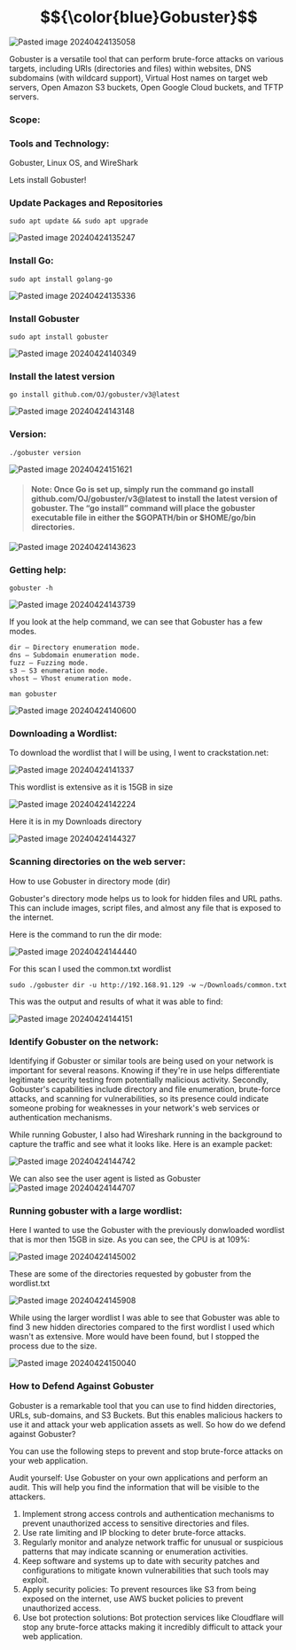 # $${\color{blue}Gobuster}$$

![Pasted image 20240424135058](https://github.com/lm3nitro/Projects/assets/55665256/2230464c-16a1-4846-8a82-f555f1284119)


Gobuster is a versatile tool that can perform brute-force attacks on various targets, including URIs (directories and files) within websites, DNS subdomains (with wildcard support), Virtual Host names on target web servers, Open Amazon S3 buckets, Open Google Cloud buckets, and TFTP servers.

### Scope:


### Tools and Technology:

Gobuster, Linux OS, and WireShark

Lets install Gobuster!

### Update Packages and Repositories
```
sudo apt update && sudo apt upgrade 
```
![Pasted image 20240424135247](https://github.com/lm3nitro/Projects/assets/55665256/471d412c-2623-429e-95b8-022a89d5a498)

### Install Go:
```
sudo apt install golang-go
```
![Pasted image 20240424135336](https://github.com/lm3nitro/Projects/assets/55665256/ad40d299-1117-4efb-8559-9db0ffdb7b04)

### Install Gobuster
```
sudo apt install gobuster
```
![Pasted image 20240424140349](https://github.com/lm3nitro/Projects/assets/55665256/69fb77e8-0cb3-4431-bd9c-53b74c3323db)

### Install the latest version
```
go install github.com/OJ/gobuster/v3@latest
```
![Pasted image 20240424143148](https://github.com/lm3nitro/Projects/assets/55665256/fd06096b-5888-4be9-b9ac-2a9f115ce732)

### Version:
```
./gobuster version
```
![Pasted image 20240424151621](https://github.com/lm3nitro/Projects/assets/55665256/307e4b0d-eb3c-41d7-9b15-af60c2cd6638)

>#### Note: Once Go is set up, simply run the command go install github.com/OJ/gobuster/v3@latest to install the latest version of gobuster. The “go install” command will place the gobuster executable file in either the $GOPATH/bin or $HOME/go/bin directories.

![Pasted image 20240424143623](https://github.com/lm3nitro/Projects/assets/55665256/67a526dc-c25e-431a-844d-773ec189316d)

### Getting help:
```
gobuster -h
```
![Pasted image 20240424143739](https://github.com/lm3nitro/Projects/assets/55665256/c665e9e9-90ca-4e63-a55e-15f0e591329f)

If you look at the help command, we can see that Gobuster has a few modes.

    dir — Directory enumeration mode.
    dns — Subdomain enumeration mode.
    fuzz — Fuzzing mode.
    s3 — S3 enumeration mode.
    vhost — Vhost enumeration mode.


```
man gobuster
```
![Pasted image 20240424140600](https://github.com/lm3nitro/Projects/assets/55665256/281a41d8-9fbc-4886-9ced-1175b9fe4097)

### Downloading a Wordlist:

To download the wordlist that I will be using, I went to crackstation.net:

![Pasted image 20240424141337](https://github.com/lm3nitro/Projects/assets/55665256/b60a098e-d69b-408a-a7cf-6c88ba55711a)

This wordlist is extensive as it is 15GB in size

![Pasted image 20240424142224](https://github.com/lm3nitro/Projects/assets/55665256/b2d57d56-a1c2-4ed3-953b-00af61d773ce)

Here it is in my Downloads directory

![Pasted image 20240424144327](https://github.com/lm3nitro/Projects/assets/55665256/cee165e3-c2fc-4521-882d-ec84fd88cb34)

### Scanning directories on the web server:

How to use Gobuster in directory mode (dir)

Gobuster's directory mode helps us to look for hidden files and URL paths. This can include images, script files, and almost any file that is exposed to the internet.

Here is the command to run the dir mode:

![Pasted image 20240424144440](https://github.com/lm3nitro/Projects/assets/55665256/4a6d0032-b884-4545-8835-6ff9a907512d)

For this scan I used the common.txt wordlist
```
sudo ./gobuster dir -u http://192.168.91.129 -w ~/Downloads/common.txt
```
This was the output and results of what it was able to find:

![Pasted image 20240424144151](https://github.com/lm3nitro/Projects/assets/55665256/5cf74baf-c6f9-4b49-abeb-3c317c622b8f)

### Identify Gobuster on the network:

Identifying if Gobuster or similar tools are being used on your network is important for several reasons. Knowing if they're in use helps differentiate legitimate security testing from potentially malicious activity. Secondly, Gobuster's capabilities include directory and file enumeration, brute-force attacks, and scanning for vulnerabilities, so its presence could indicate someone probing for weaknesses in your network's web services or authentication mechanisms.

While running Gobuster, I also had Wireshark running in the background to capture the traffic and see what it looks like. Here is an example packet:

![Pasted image 20240424144742](https://github.com/lm3nitro/Projects/assets/55665256/27a47d92-9b52-4749-aec2-117e1e6880e3)

We can also see the user agent is listed as Gobuster
![Pasted image 20240424144707](https://github.com/lm3nitro/Projects/assets/55665256/d524b8f7-35ad-4367-a2a8-ecf6e41f2127)

### Running gobuster with a large wordlist:

Here I wanted to use the Gobuster with the previously donwloaded wordlist that is mor then 15GB in size. As you can see, the CPU is at 109%:

![Pasted image 20240424145002](https://github.com/lm3nitro/Projects/assets/55665256/494400bc-6d23-4205-93c1-10511a377396)

These are some of the directories requested by gobuster from the wordlist.txt

![Pasted image 20240424145908](https://github.com/lm3nitro/Projects/assets/55665256/70cad1c1-efb6-49f7-8f3c-a2c7184aeda0)

While using the larger wordlist I was able to see that Gobuster was able to find 3 new hidden directories compared to the first wordlist I used which wasn't as extensive. More would have been found, but I stopped the process due to the size. 

![Pasted image 20240424150040](https://github.com/lm3nitro/Projects/assets/55665256/1f4b4262-e90d-42c2-b398-078e26f80ee4)

### How to Defend Against Gobuster

Gobuster is a remarkable tool that you can use to find hidden directories, URLs, sub-domains, and S3 Buckets. But this enables malicious hackers to use it and attack your web application assets as well. So how do we defend against Gobuster?

You can use the following steps to prevent and stop brute-force attacks on your web application.

Audit yourself: Use Gobuster on your own applications and perform an audit. This will help you find the information that will be visible to the attackers.

1. Implement strong access controls and authentication mechanisms to prevent unauthorized access to sensitive directories and files.
2. Use rate limiting and IP blocking to deter brute-force attacks.
3. Regularly monitor and analyze network traffic for unusual or suspicious patterns that may indicate scanning or enumeration activities. 
5. Keep software and systems up to date with security patches and configurations to mitigate known vulnerabilities that such tools may exploit.
6. Apply security policies: To prevent resources like S3 from being exposed on the internet, use AWS bucket policies to prevent unauthorized access.
7. Use bot protection solutions: Bot protection services like Cloudflare will stop any brute-force attacks making it incredibly difficult to attack your web application.



